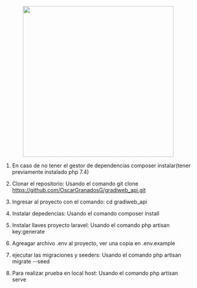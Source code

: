 <p align="center"><a href="https://laravel.com" target="_blank"><img src="https://raw.githubusercontent.com/laravel/art/master/logo-lockup/5%20SVG/2%20CMYK/1%20Full%20Color/laravel-logolockup-cmyk-red.svg" width="400"></a></p>

1. En caso de no tener el gestor de dependencias composer instalar(tener previamente instalado php 7.4)

2. Clonar el repositorio: Usando el comando git clone https://github.com/OscarGranadosG/gradiweb_api.git 

3. Ingresar al proyecto con el comando: cd gradiweb_api

4. Instalar depedencias: Usando el comando composer install

5. Instalar llaves proyecto laravel: Usando el comando php artisan key:generate

6. Agreagar archivo .env al proyecto, ver una copia en .env.example

7. ejecutar las migraciones y seeders: Usando el comando php artisan migrate --seed

8. Para realizar prueba en local host: Usando el comando php artisan serve